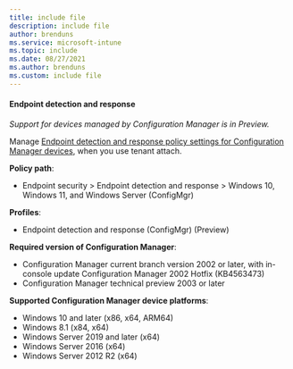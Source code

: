 ```yaml
---
title: include file
description: include file
author: brenduns  
ms.service: microsoft-intune
ms.topic: include
ms.date: 08/27/2021
ms.author: brenduns
ms.custom: include file
---
```


#### Endpoint detection and response

*Support for devices managed by Configuration Manager is in Preview.*

Manage [Endpoint detection and response policy settings for Configuration Manager devices](../protect/endpoint-security-edr-profile-settings.md#endpoint-detection-and-response-configmgr), when you use tenant attach.

**Policy path**:

- Endpoint security > Endpoint detection and response > Windows 10, Windows 11, and Windows Server (ConfigMgr)

**Profiles**:

- Endpoint detection and response (ConfigMgr) (Preview)

**Required version of Configuration Manager**:

- Configuration Manager current branch version 2002 or later, with in-console update Configuration Manager 2002 Hotfix (KB4563473)
- Configuration Manager technical preview 2003 or later

**Supported Configuration Manager device platforms**:

- Windows 10 and later (x86, x64, ARM64)
- Windows 8.1 (x84, x64)
- Windows Server 2019 and later (x64)
- Windows Server 2016 (x64)
- Windows Server 2012 R2 (x64)

